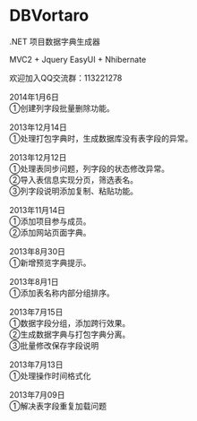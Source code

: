 DBVortaro
=========

.NET 项目数据字典生成器

MVC2 + Jquery EasyUI + Nhibernate

欢迎加入QQ交流群：113221278

2014年1月6日 <br/>
①创建列字段批量删除功能。<br/>

2013年12月14日 <br/>
①处理打包字典时，生成数据库没有表字段的异常。<br/>

2013年12月12日 <br/>
①处理表同步问题，列字段的状态修改异常。<br/>
②导入表信息实现分页，筛选表名。<br/>
③列字段说明添加复制、粘贴功能。<br/>

2013年11月14日 <br/>
①添加项目参与成员。<br/>
②添加网站页面字典。<br/>

2013年8月30日 <br/>
①新增预览字典提示。<br/>

2013年8月1日 <br/>
①添加表名称内部分组排序。<br/>

2013年7月15日 <br/>
①数据字段分组，添加跨行效果。<br/>
②生成数据字典与打包字典分离。<br/>
③批量修改保存字段说明<br/>

2013年7月13日 <br/>
①处理操作时间格式化<br/>

2013年7月09日 <br/>
①解决表字段重复加载问题